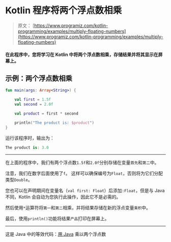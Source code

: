 # Kotlin 程序将两个浮点数相乘

> 原文： [https://www.programiz.com/kotlin-programming/examples/multiply-floating-numbers](https://www.programiz.com/kotlin-programming/examples/multiply-floating-numbers)

#### 在此程序中，您将学习在 Kotlin 中将两个浮点数相乘，存储结果并将其显示在屏幕上。

## 示例：两个浮点数相乘

```kt
fun main(args: Array<String>) {

    val first = 1.5f
    val second = 2.0f

    val product = first * second

    println("The product is: $product")
}
```

运行该程序时，输出为：

```kt
The product is: 3.0
```

* * *

在上面的程序中，我们有两个浮点数`1.5f`和`2.0f`分别存储在变量`首先`和`第二`中。

注意，我们在数字后面使用了`f`。 这样可以确保编号为`Float`，否则将为它们分配类型`Double`。

您也可以在声明期间在变量名（`val first: Float`）后添加`:Float`，但是与 Java 不同，Kotlin 会自动为您执行此操作，因此它不是必需的。

然后使用`*`运算符将`第一`和`第二`相乘，并将结果存储在新的浮点变量`乘积`中。

最后，使用`println()`功能将结果`产品`打印在屏幕上。

* * *

这是 Java 中的等效代码：[用 Java](/java-programming/examples/multiply-floating-numbers "Java Program to Multiply two Floating Point Numbers") 乘以两个浮点数
